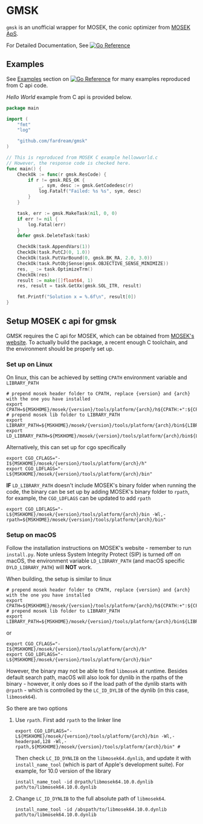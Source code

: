 # GMSK

`gmsk` is an unofficial wrapper for MOSEK, the conic optimizer from [MOSEK ApS](https://www.mosek.com).

For Detailed Documentation, See [![Go Reference](https://pkg.go.dev/badge/github.com/fardream/gmsk.svg)](https://pkg.go.dev/github.com/fardream/gmsk)

## Examples

See [Examples](https://pkg.go.dev/github.com/fardream/gmsk#pkg-examples) section on [![Go Reference](https://pkg.go.dev/badge/github.com/fardream/gmsk.svg)](https://pkg.go.dev/github.com/fardream/gmsk) for many examples reproduced from C api code.

_Hello World_ example from C api is provided below.

```go
package main

import (
	"fmt"
	"log"

	"github.com/fardream/gmsk"
)

// This is reproduced from MOSEK C example hellowworld.c
// However, the response code is checked here.
func main() {
	CheckOk := func(r gmsk.ResCode) {
		if r != gmsk.RES_OK {
			_, sym, desc := gmsk.GetCodedesc(r)
			log.Fatalf("Failed: %s %s", sym, desc)
		}
	}

	task, err := gmsk.MakeTask(nil, 0, 0)
	if err != nil {
		log.Fatal(err)
	}
	defer gmsk.DeleteTask(task)

	CheckOk(task.AppendVars(1))
	CheckOk(task.PutCJ(0, 1.0))
	CheckOk(task.PutVarBound(0, gmsk.BK_RA, 2.0, 3.0))
	CheckOk(task.PutObjSense(gmsk.OBJECTIVE_SENSE_MINIMIZE))
	res, _ := task.OptimizeTrm()
	CheckOk(res)
	result := make([]float64, 1)
	res, result = task.GetXx(gmsk.SOL_ITR, result)

	fmt.Printf("Solution x = %.6f\n", result[0])
}
```

## Setup MOSEK c api for gmsk

GMSK requires the C api for MOSEK, which can be obtained from [MOSEK's website](https://www.mosek.com).
To actually build the package, a recent enough C toolchain, and the environment should be properly set up.

### Set up on Linux

On linux, this can be achieved by setting `CPATH` environment variable and `LIBRARY_PATH`

```shell
# prepend mosek header folder to CPATH, replace {version} and {arch} with the one you have installed
export CPATH=${MSKHOME}/mosek/{version}/tools/platform/{arch}/h${CPATH:+":${CPATH}"}
# prepend mosek lib folder to LIBRARY_PATH
export LIBRARY_PATH=${MSKHOME}/mosek/{version}/tools/platform/{arch}/bin${LIBRARY_PATH:+":${LIBRARY_PATH}"}
export LD_LIBRARY_PATH=${MSKHOME}/mosek/{version}/tools/platform/{arch}/bin${LD_LIBRARY_PATH:+":${LD_LIBRARY_PATH}"}
```

Alternatively, this can set up for cgo specifically

```shell
export CGO_CFLAGS="-I${MSKHOME}/mosek/{version}/tools/platform/{arch}/h"
export CGO_LDFLAGS="-L${MSKHOME}/mosek/{version}/tools/platform/{arch}/bin"
```

**IF** `LD_LIBRARY_PATH` doesn't include MOSEK's binary folder when running the code, the binary can be set up by adding MOSEK's binary folder to `rpath`, for example, the `CGO_LDFLAGS` can be updated to add `rpath`

```shell
export CGO_LDFLAGS="-L${MSKHOME}/mosek/{version}/tools/platform/{arch}/bin -Wl,-rpath=${MSKHOME}/mosek/{version}/tools/platform/{arch}/bin"
```

### Setup on macOS

Follow the installation instructions on MOSEK's website - remember to run `install.py`. Note unless System Integrity Protect (SIP) is turned off on macOS, the environment variable `LD_LIBRARY_PATH` (and macOS specific `DYLD_LIBRARY_PATH`) will **NOT** work.

When building, the setup is similar to linux

```shell
# prepend mosek header folder to CPATH, replace {version} and {arch} with the one you have installed
export CPATH=${MSKHOME}/mosek/{version}/tools/platform/{arch}/h${CPATH:+":${CPATH}"}
# prepend mosek lib folder to LIBRARY_PATH
export LIBRARY_PATH=${MSKHOME}/mosek/{version}/tools/platform/{arch}/bin${LIBRARY_PATH:+":${LIBRARY_PATH}"}
```

or

```shell
export CGO_CFLAGS="-I${MSKHOME}/mosek/{version}/tools/platform/{arch}/h"
export CGO_LDFLAGS="-L${MSKHOME}/mosek/{version}/tools/platform/{arch}/bin"
```

However, the binary may not be able to find `libmosek` at runtime. Besides default search path, macOS will also look for dynlib in the rpaths of the binary - however, it only does so if the load path of the dynlib starts with `@rpath` - which is controlled by the `LC_ID_DYLIB` of the dynlib (in this case, `libmosek64`).

So there are two options

1. Use `rpath`. First add `rpath` to the linker line

   ```shell
   export CGO_LDFLAGS="-L${MSKHOME}/mosek/{version}/tools/platform/{arch}/bin -Wl,-headerpad,128 -Wl,-rpath,${MSKHOME}/mosek/{version}/tools/platform/{arch}/bin" #
   ```

   Then check `LC_ID_DYNLIB` on the `libmosek64.dynlib`, and update it with `install_name_tool` (which is part of Apple's development suite). For example, for 10.0 version of the library

   ```shell
   install_name_tool -id @rpath/libmosek64.10.0.dynlib path/to/libmosek64.10.0.dynlib
   ```

1. Change `LC_ID_DYNLIB` to the full absolute path of `libmosek64`.
   ```shell
   install_name_tool -id /abspath/to/libmosek64.10.0.dynlib path/to/libmosek64.10.0.dynlib
   ```
